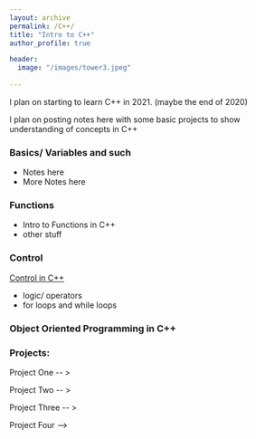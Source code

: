 ```yaml
---
layout: archive
permalink: /C++/
title: "Intro to C++"
author_profile: true

header:
  image: "/images/tower3.jpeg"
  
---
```


I plan on starting to learn C++ in 2021. (maybe the end of 2020)

I plan on posting notes here with some basic projects to show understanding of concepts in C++
### Basics/ Variables and such

- Notes here
- More Notes here


### Functions

- Intro to Functions in C++
- other stuff

### Control

[Control in C++ ](https://devintheengineer.com/C++/control_c++)


- logic/ operators
- for loops and while loops


### Object Oriented Programming in C++



### Projects:

Project One -- >

Project Two -- >

Project Three -- >

Project Four -->








